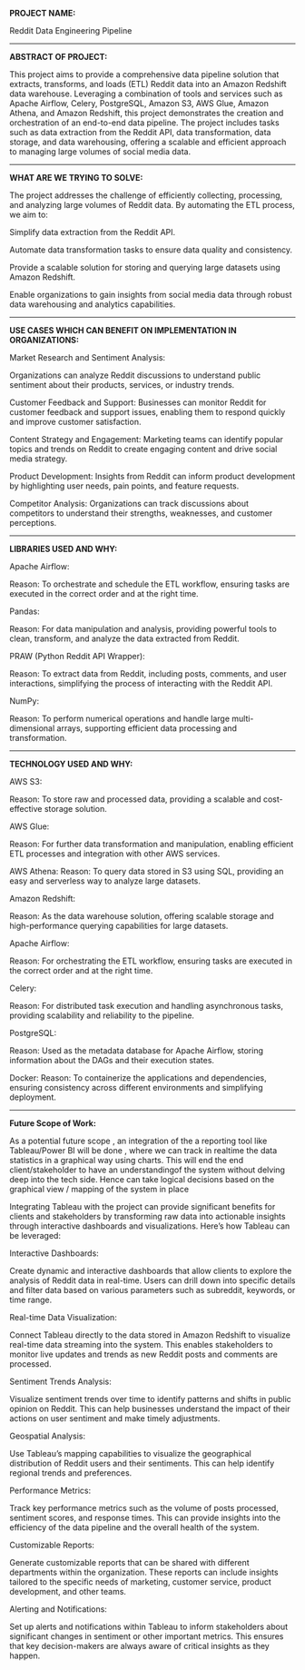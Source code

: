 **PROJECT NAME:**

Reddit Data Engineering Pipeline

------------------------------------------------------------------------------------------------

**ABSTRACT OF PROJECT:**

This project aims to provide a comprehensive data pipeline solution that extracts, transforms,
and loads (ETL) Reddit data into an Amazon Redshift data warehouse. Leveraging a combination of
tools and services such as Apache Airflow, Celery, PostgreSQL, Amazon S3, AWS Glue, Amazon Athena, 
and Amazon Redshift, this project demonstrates the creation and orchestration of an end-to-end 
data pipeline. The project includes tasks such as data extraction from the Reddit API, data 
transformation, data storage, and data warehousing, offering a scalable and efficient approach
to managing large volumes of social media data.

------------------------------------------------------------------------------------------------

**WHAT ARE WE TRYING TO SOLVE:**

The project addresses the challenge of efficiently collecting, processing, and analyzing large
volumes of Reddit data. By automating the ETL process, we aim to:

Simplify data extraction from the Reddit API.

Automate data transformation tasks to ensure data quality and consistency.

Provide a scalable solution for storing and querying large datasets using Amazon Redshift.

Enable organizations to gain insights from social media data through robust data warehousing
and analytics capabilities.

------------------------------------------------------------------------------------------------

**USE CASES WHICH CAN BENEFIT ON IMPLEMENTATION IN ORGANIZATIONS:**

Market Research and Sentiment Analysis:

Organizations can analyze Reddit discussions to understand public sentiment about their products,
services, or industry trends.

Customer Feedback and Support:
Businesses can monitor Reddit for customer feedback and support issues, enabling them to respond 
quickly and improve customer satisfaction.

Content Strategy and Engagement:
Marketing teams can identify popular topics and trends on Reddit to create engaging content and
drive social media strategy.

Product Development:
Insights from Reddit can inform product development by highlighting user needs, pain points,
and feature requests.

Competitor Analysis:
Organizations can track discussions about competitors to understand their strengths, 
weaknesses, and customer perceptions.

------------------------------------------------------------------------------------------------

**LIBRARIES USED AND WHY:**

Apache Airflow:

Reason: To orchestrate and schedule the ETL workflow, ensuring tasks are executed in the correct order and at the right time.

Pandas:

Reason: For data manipulation and analysis, providing powerful tools to clean, transform, and analyze the data extracted from Reddit.

PRAW (Python Reddit API Wrapper):

Reason: To extract data from Reddit, including posts, comments, and user interactions, simplifying the process of interacting with the Reddit API.

NumPy:

Reason: To perform numerical operations and handle large multi-dimensional arrays, supporting
efficient data processing and transformation.

------------------------------------------------------------------------------------------------

**TECHNOLOGY USED AND WHY:**

AWS S3:

Reason: To store raw and processed data, providing a scalable and cost-effective storage solution.

AWS Glue:

Reason: For further data transformation and manipulation, enabling efficient ETL processes and 
integration with other AWS services.

AWS Athena:
Reason: To query data stored in S3 using SQL, providing an easy and serverless way to 
analyze large datasets.

Amazon Redshift:

Reason: As the data warehouse solution, offering scalable storage and high-performance querying
capabilities for large datasets.

Apache Airflow:

Reason: For orchestrating the ETL workflow, ensuring tasks are executed in the correct order
and at the right time.

Celery:

Reason: For distributed task execution and handling asynchronous tasks, providing scalability
and reliability to the pipeline.

PostgreSQL:

Reason: Used as the metadata database for Apache Airflow, storing information about the DAGs 
and their execution states.

Docker:
Reason: To containerize the applications and dependencies, ensuring consistency across different 
environments and simplifying deployment.

------------------------------------------------------------------------------------------------

**Future Scope of Work:**

As a potential future scope , an integration of the a reporting tool like Tableau/Power BI will
be done , where we can track in realtime the data statistics in a graphical way using charts. 
This will end the end client/stakeholder to have an understandingof the system without delving
deep into the tech side. Hence can take logical decisions based on the graphical view / mapping 
of the system in place



Integrating Tableau with the project can provide significant benefits for clients and stakeholders
by transforming raw data into actionable insights through interactive dashboards and visualizations. 
Here’s how Tableau can be leveraged:

Interactive Dashboards:

Create dynamic and interactive dashboards that allow clients to explore the analysis of Reddit data
in real-time. Users can drill down into specific details and filter data based on various parameters 
such as subreddit, keywords, or time range.

Real-time Data Visualization:

Connect Tableau directly to the data stored in Amazon Redshift to visualize real-time data streaming
into the system. This enables stakeholders to monitor live updates and trends as new Reddit posts and 
comments are processed.

Sentiment Trends Analysis:

Visualize sentiment trends over time to identify patterns and shifts in public opinion on Reddit. 
This can help businesses understand the impact of their actions on user sentiment and make timely adjustments.

Geospatial Analysis:

Use Tableau’s mapping capabilities to visualize the geographical distribution of Reddit users and their
sentiments. This can help identify regional trends and preferences.

Performance Metrics:

Track key performance metrics such as the volume of posts processed, sentiment scores, and response times. 
This can provide insights into the efficiency of the data pipeline and the overall health of the system.

Customizable Reports:

Generate customizable reports that can be shared with different departments within the organization. 
These reports can include insights tailored to the specific needs of marketing, customer service, product development, 
and other teams.

Alerting and Notifications:

Set up alerts and notifications within Tableau to inform stakeholders about significant changes in sentiment or 
other important metrics. This ensures that key decision-makers are always aware of critical insights as they happen.
